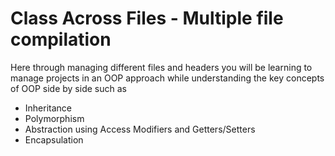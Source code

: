 # Class Across Files - Multiple file compilation

Here through managing different files and headers you will be learning to manage projects in an OOP approach while understanding the key concepts of OOP side by side such as
- Inheritance
- Polymorphism
- Abstraction using Access Modifiers and Getters/Setters
- Encapsulation
